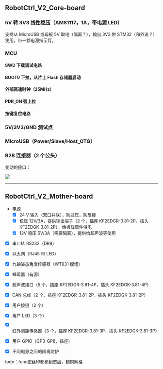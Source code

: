 ## RobotCtrl_V2_Core-board

### 5V 转 3V3 线性稳压（AMS1117，1A，带电源 LED）

支持从 MicroUSB 或母板 5V 取电（隔离？），输出 3V3 供 STM32（和外设？）使用。带一颗电源指示灯。

### MCU

#### SWD 下载调试电路

#### BOOT0 下拉，从片上 Flash 存储器启动

#### 外部高速时钟（25MHz）

#### PDR_ON 强上拉

#### 按键复位电路

### 5V/3V3/GND 测试点

### MicroUSB（Power/Slave/Host_OTG）

### B2B 连接器（2 个公头）

变动的接口：

![](https://wiki-media-1253965369.cos.ap-guangzhou.myqcloud.com/img/20210928204214.png)

---

## RobotCtrl_V2_Mother-board

- 电源
  - [x] 24 V 输入（双口并联），防过压，防反接
  - [x] 稳压 12V/3A，提供输出端子（2 个，插座 KF2EDGR-3.81-2P，插头 KF2EDGK-3.81-2P），给板载器件供电
  - [x] 12V 稳压 5V/3A（需要隔离），提供给超声波等使用
- [x] 串口转 RS232（DB9）
- [x] 以太网（RJ45 带 LED）
- [x] 九轴姿态角度传感器（WT931 模组）
- [x] 蜂鸣器（有源）
- [x] 超声波接口（5 个，插座 KF2EDGR-3.81-4P，插头 KF2EDGK-3.81-4P）
- [x] CAN 总线（2 个，插座 KF2EDGR-3.81-2P，插头 KF2EDGK-3.81-2P）
- [x] 用户按键（2 个）
- [x] 用户 LED（3 个）
- [x] 红外测距传感器（3 个，插座 KF2EDGR-3.81-3P，插头 KF2EDGK-3.81-3P）
- [x] 用户 GPIO（GP3-GP8，插座）
- [x] 不同电源之间的隔离防护



todo：func把丝印都移到首层，铺铜网格